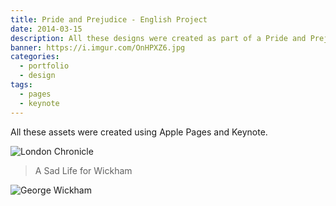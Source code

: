 ```yaml
---
title: Pride and Prejudice - English Project
date: 2014-03-15
description: All these designs were created as part of a Pride and Prejudice themed English project in the 11th grade.
banner: https://i.imgur.com/OnHPXZ6.jpg
categories:
  - portfolio
  - design
tags:
  - pages
  - keynote
---
```


All these assets were created using Apple Pages and Keynote.

![London Chronicle](https://i.imgur.com/j05vETT.jpg)

> A Sad Life for Wickham

![George Wickham](https://i.imgur.com/LlXAQiG.jpg)
